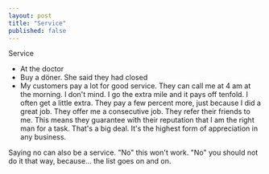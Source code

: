 ```yaml
---
layout: post
title: "Service"
published: false
---
```


Service

- At the doctor
- Buy a döner. She said they had closed
- My customers pay a lot for good service. They can call me at 4 am at
  the morning. I don't mind. I go the extra mile and it pays off
tenfold.
I often get a little extra. They pay a few percent more, just because I
did a great job. They offer me a consecutive job. They refer their
friends to me. This means they guarantee with
their reputation that I am the right man for a task. That's a big deal.
It's the highest form of appreciation in any business.

Saying no can also be a service. "No" this won't work. "No" you should
not do it that way, because... the list goes on and on.
